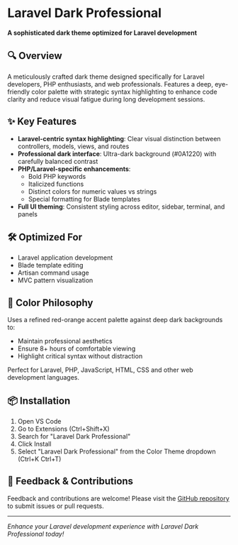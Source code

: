 # Laravel Dark Professional

**A sophisticated dark theme optimized for Laravel development**

## 🔍 Overview

A meticulously crafted dark theme designed specifically for Laravel developers, PHP enthusiasts, and web professionals. Features a deep, eye-friendly color palette with strategic syntax highlighting to enhance code clarity and reduce visual fatigue during long development sessions.

## ✨ Key Features

- **Laravel-centric syntax highlighting**: Clear visual distinction between controllers, models, views, and routes
- **Professional dark interface**: Ultra-dark background (#0A1220) with carefully balanced contrast
- **PHP/Laravel-specific enhancements**:
  - Bold PHP keywords
  - Italicized functions
  - Distinct colors for numeric values vs strings
  - Special formatting for Blade templates
- **Full UI theming**: Consistent styling across editor, sidebar, terminal, and panels

## 🛠 Optimized For

- Laravel application development
- Blade template editing
- Artisan command usage
- MVC pattern visualization

## 🎨 Color Philosophy

Uses a refined red-orange accent palette against deep dark backgrounds to:

- Maintain professional aesthetics
- Ensure 8+ hours of comfortable viewing
- Highlight critical syntax without distraction

Perfect for Laravel, PHP, JavaScript, HTML, CSS and other web development languages.

## 📦 Installation

1. Open VS Code
2. Go to Extensions (Ctrl+Shift+X)
3. Search for "Laravel Dark Professional"
4. Click Install
5. Select "Laravel Dark Professional" from the Color Theme dropdown (Ctrl+K Ctrl+T)

## 🔄 Feedback & Contributions

Feedback and contributions are welcome! Please visit the [GitHub repository](https://github.com/wernerlh/laravel-theme) to submit issues or pull requests.

---

*Enhance your Laravel development experience with Laravel Dark Professional today!*